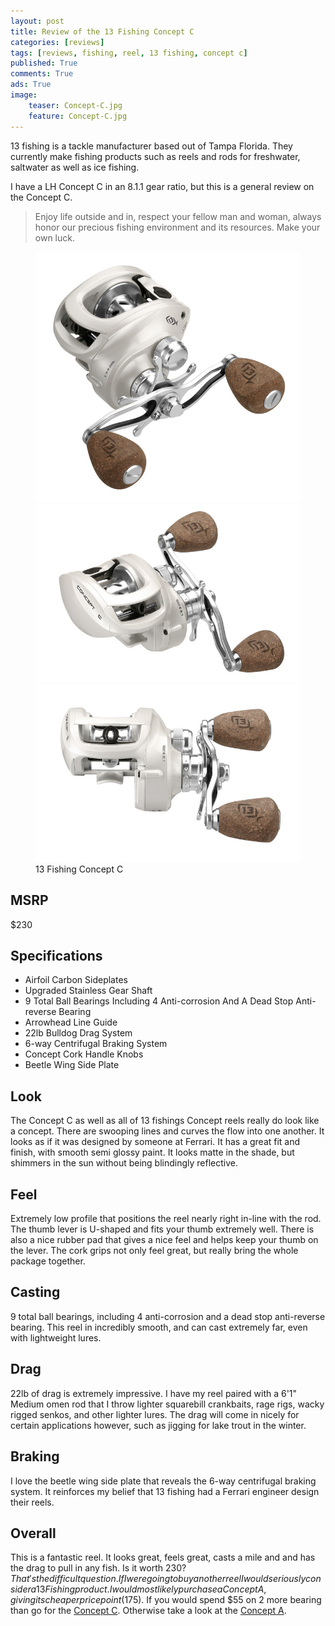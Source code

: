 ```yaml
---
layout: post
title: Review of the 13 Fishing Concept C
categories: [reviews]
tags: [reviews, fishing, reel, 13 fishing, concept c]
published: True
comments: True
ads: True
image:
    teaser: Concept-C.jpg
    feature: Concept-C.jpg
---
```


13 fishing is a tackle manufacturer based out of Tampa Florida. They currently make fishing products such as reels and rods for freshwater, saltwater as well as ice fishing.

I have a LH Concept C in an 8.1.1 gear ratio, but this is a general review on the Concept C.

> Enjoy life outside and in, respect your fellow man and woman, always honor our precious fishing environment and its resources. Make your own luck.

<figure class="third">
  <img title="13 Fishing Concept C" src="/images/Concept-C-1.jpg">
  <img title="13 Fishing Concept C" src="/images/Concept-C-2.jpg">
  <img title="13 Fishing Concept C" src="/images/Concept-C-3.jpg">
  <figcaption>13 Fishing Concept C</figcaption>
</figure>

## MSRP
$230

## Specifications
* Airfoil Carbon Sideplates
* Upgraded Stainless Gear Shaft
* 9 Total Ball Bearings Including 4 Anti-corrosion And A Dead Stop Anti-reverse Bearing
* Arrowhead Line Guide
* 22lb Bulldog Drag System
* 6-way Centrifugal Braking System
* Concept Cork Handle Knobs
* Beetle Wing Side Plate

## Look
The Concept C as well as all of 13 fishings Concept reels really do look like a concept. There are swooping lines and curves the flow into one another. It looks as if it was designed by someone at Ferrari. It has a great fit and finish, with smooth semi glossy paint. It looks matte in the shade, but shimmers in the sun without being blindingly reflective.

<script async src="//pagead2.googlesyndication.com/pagead/js/adsbygoogle.js"></script>
<ins class="adsbygoogle"
     style="display:block; text-align:center;"
     data-ad-format="fluid"
     data-ad-layout="in-article"
     data-ad-client="ca-pub-2944231685290718"
     data-ad-slot="3115465782"></ins>
<script>
     (adsbygoogle = window.adsbygoogle || []).push({});
</script>

## Feel
Extremely low profile that positions the reel nearly right in-line with the rod. The thumb lever is U-shaped and fits your thumb extremely well. There is also a nice rubber pad that gives a nice feel and helps keep your thumb on the lever. The cork grips not only feel great, but really bring the whole package together.

## Casting
9 total ball bearings, including 4 anti-corrosion and a dead stop anti-reverse bearing. This reel in incredibly smooth, and can cast extremely far, even with lightweight lures.

## Drag
22lb of drag is extremely impressive. I have my reel paired with a 6'1" Medium omen rod that I throw lighter squarebill crankbaits, rage rigs, wacky rigged senkos, and other lighter lures. The drag will come in nicely for certain applications however, such as jigging for lake trout in the winter.

## Braking
I love the beetle wing side plate that reveals the 6-way centrifugal braking system. It reinforces my belief that 13 fishing had a Ferrari engineer design their reels.

## Overall
This is a fantastic reel. It looks great, feels great, casts a mile and and has the drag to pull in any fish. Is it worth $230? That's the difficult question. If I were going to buy another reel I would seriously consider a 13 Fishing product. I would most likely purchase a Concept A, giving its cheaper price point ($175). If you would spend $55 on 2 more bearing than go for the [Concept C](http://store.13fishing.com/c/freshwater_reels_concept-c). Otherwise take a look at the [Concept A](http://store.13fishing.com/c/freshwater_reels_concept-a).
